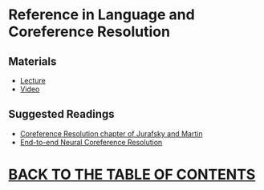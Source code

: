 # Reference in Language and Coreference Resolution 

## Materials

* [Lecture](https://github.com/robertlakatos/natural-language-processing/blob/master/Reference%20in%20Language%20and%20Coreference%20Resolution/cs224n-2019-lecture16-coref.pdf)
* [Video](https://www.youtube.com/watch?v=i19m4GzBhfc&list=PLoROMvodv4rOhcuXMZkNm7j3fVwBBY42z&index=16)

## Suggested Readings

* [Coreference Resolution chapter of Jurafsky and Martin](https://github.com/robertlakatos/natural-language-processing/blob/master/Reference%20in%20Language%20and%20Coreference%20Resolution/22.pdf)
* [End-to-end Neural Coreference Resolution](https://github.com/robertlakatos/natural-language-processing/blob/master/Reference%20in%20Language%20and%20Coreference%20Resolution/1707.07045.pdf)

# [BACK TO THE TABLE OF CONTENTS](https://github.com/robertlakatos/natural-language-processing/blob/master/README.md)